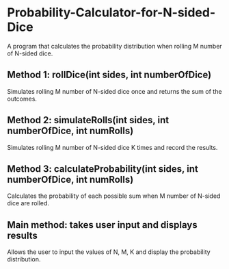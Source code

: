 # Probability-Calculator-for-N-sided-Dice
A program that calculates the probability distribution when rolling M number of N-sided dice.

## Method 1: rollDice(int sides, int numberOfDice) 

Simulates rolling M number of N-sided dice once and returns the sum of the outcomes.

## Method 2: simulateRolls(int sides, int numberOfDice, int numRolls)

Simulates rolling M number of N-sided dice K times and record the results.

## Method 3: calculateProbability(int sides, int numberOfDice, int numRolls)

Calculates the probability of each possible sum when M number of N-sided dice are rolled.

## Main method: takes user input and displays results

Allows the user to input the values of N, M, K and display the probability distribution.
